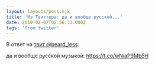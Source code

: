 ```yaml
---
layout: layouts/post.njk
title: 'Из Твиттера: да и вообще русской...'
date: 2019-02-07T02:56:33.000Z
tags: 'from twitter'
---
```

В ответ на [твит @beard_less](https://twitter.com/_/status/1093342159317684224):

да и вообще русской музыкой: https://t.co/wNiaP9Mb5H
